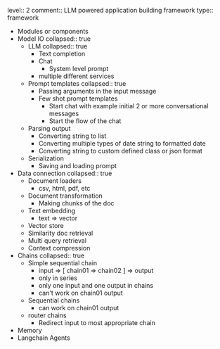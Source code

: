 level:: 2
comment:: LLM powered application building framework
type:: framework

- Modules or components
- Model IO
  collapsed:: true
	- LLM
	  collapsed:: true
		- Text completion
		- Chat
			- System level prompt
		- multiple different services
	- Prompt templates
	  collapsed:: true
		- Passing arguments in the input message
		- Few shot prompt templates
			- Start chat with example initial 2 or more conversational messages
			- Start the flow of the chat
	- Parsing output
		- Converting string to list
		- Converting multiple types of date string to formatted date
		- Converting string to custom defined class or json format
	- Serialization
		- Saving and loading prompt
- Data connection
  collapsed:: true
	- Document loaders
		- csv, html, pdf, etc
	- Document transformation
		- Making chunks of the doc
	- Text embedding
		- text => vector
	- Vector store
	- Similarity doc retrieval
	- Multi query retrieval
	- Context compression
- Chains
  collapsed:: true
	- Simple sequential chain
		- input => [ chain01 => chain02 ] => output
		- only in series
		- only one input and one output in chains
		- can't work on chain01 output
	- Sequential chains
		- can work on chain01 output
	- router chains
		- Redirect input to most appropriate chain
- Memory
- Langchain Agents